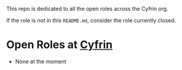 This repo is dedicated to all the open roles across the Cyfrin org.

If the role is not in this `README.md`, consider the role currently closed. 

# Open Roles at [Cyfrin](https://cyfrin.io)

- None at the moment

